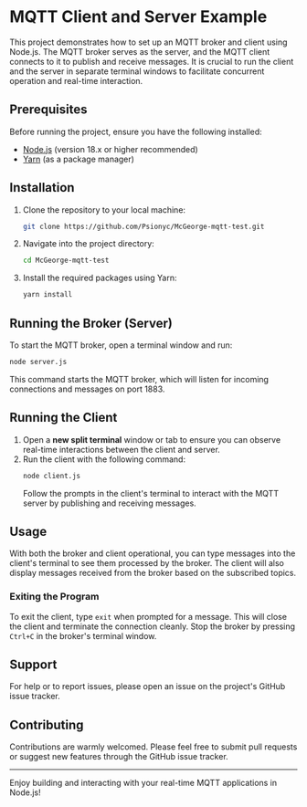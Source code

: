 # MQTT Client and Server Example

This project demonstrates how to set up an MQTT broker and client using Node.js. The MQTT broker serves as the server, and the MQTT client connects to it to publish and receive messages. It is crucial to run the client and the server in separate terminal windows to facilitate concurrent operation and real-time interaction.

## Prerequisites

Before running the project, ensure you have the following installed:

- [Node.js](https://nodejs.org/) (version 18.x or higher recommended)
- [Yarn](https://yarnpkg.com/) (as a package manager)

## Installation

1. Clone the repository to your local machine:
   ```bash
   git clone https://github.com/Psionyc/McGeorge-mqtt-test.git
   ```
2. Navigate into the project directory:
   ```bash
   cd McGeorge-mqtt-test
   ```
3. Install the required packages using Yarn:
   ```bash
   yarn install
   ```

## Running the Broker (Server)

To start the MQTT broker, open a terminal window and run:

```bash
node server.js
```

This command starts the MQTT broker, which will listen for incoming connections and messages on port 1883.

## Running the Client

1. Open a **new split terminal** window or tab to ensure you can observe real-time interactions between the client and server.
2. Run the client with the following command:
   ```bash
   node client.js
   ```
   Follow the prompts in the client's terminal to interact with the MQTT server by publishing and receiving messages.

## Usage

With both the broker and client operational, you can type messages into the client's terminal to see them processed by the broker. The client will also display messages received from the broker based on the subscribed topics.

### Exiting the Program

To exit the client, type `exit` when prompted for a message. This will close the client and terminate the connection cleanly. Stop the broker by pressing `Ctrl+C` in the broker's terminal window.

## Support

For help or to report issues, please open an issue on the project's GitHub issue tracker.

## Contributing

Contributions are warmly welcomed. Please feel free to submit pull requests or suggest new features through the GitHub issue tracker.

---

Enjoy building and interacting with your real-time MQTT applications in Node.js!
